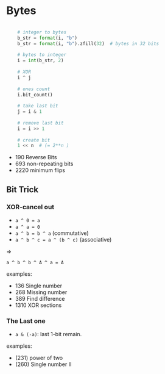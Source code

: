 # Bytes

```python

    # integer to bytes
    b_str = format(i, "b")
    b_str = format(i, "b").zfill(32)  # bytes in 32 bits
    
    # bytes to integer
    i = int(b_str, 2)
    
    # XOR
    i ^ j
    
    # ones count
    i.bit_count()
    
    # take last bit
    j = i & 1
    
    # remove last bit
    i = i >> 1
    
    # create bit
    1 << n  # (= 2**n )

```

- 190 Reverse Bits
- 693 non-repeating bits
- 2220 minimum flips

## Bit Trick



### XOR-cancel out
- `a ^ 0 = a`
- `a ^ a = 0`
- `a ^ b = b ^ a` (commutative)
- `a ^ b ^ c = a ^ (b ^ c)` (associative)

=>

`a ^ b ^ b ^ A ^ a = A`

  
examples:
- 136 Single number
- 268 Missing number
- 389 Find difference
- 1310 XOR sections

### The Last one
- `a & (-a)`: last 1-bit remain. 
  
examples:
- (231) power of two
- (260) Single number II

### 